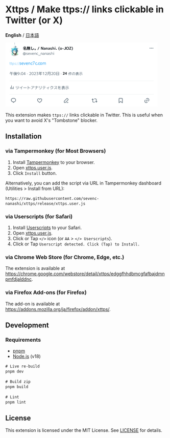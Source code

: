 # Xttps / Make ttps:// links clickable in Twitter (or X)

**English** / [日本語](./README.ja.md)

![demo](./demo.png)

This extension makes `ttps://` links clickable in Twitter.
This is useful when you want to avoid X's "Tombstone" blocker.

## Installation

### via Tampermonkey (for Most Browsers)

1. Install [Tampermonkey](https://www.tampermonkey.net/) to your browser.
2. Open [xttps.user.js](https://raw.githubusercontent.com/sevenc-nanashi/xttps/release/xttps.user.js).
3. Click `Install` button.

Alternatively, you can add the script via URL in Tampermonkey dashboard (Utilities > Install from URL):
```
https://raw.githubusercontent.com/sevenc-nanashi/xttps/release/xttps.user.js
```

### via Userscripts (for Safari)

1. Install [Userscripts](https://itunes.apple.com/us/app/userscripts/id1463298887) to your Safari.
2. Open [xttps.user.js](https://github.com/sevenc-nanashi/xttps/raw/release/xttps.user.js).
3. Click or Tap `</>` icon (or `AA` > `</> Userscripts`).
4. Click or Tap `Userscript detected. Click (Tap) to Install.`

### via Chrome Web Store (for Chrome, Edge, etc.)

The extension is available at <https://chrome.google.com/webstore/detail/xttps/edggfhhdbmcgfafbajdmnpmfdjalddnc>.

### via Firefox Add-ons (for Firefox)

The add-on is available at <https://addons.mozilla.org/ja/firefox/addon/xttps/>.

## Development

### Requirements

- [pnpm](https://pnpm.io/)
- [Node.js](https://nodejs.org/) (v18)

```
# Live re-build
pnpm dev

# Build zip
pnpm build

# Lint
pnpm lint
```

## License

This extension is licensed under the MIT License. See [LICENSE](LICENSE) for details.
